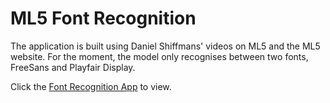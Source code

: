 # ML5 Font Recognition

The application is built using Daniel Shiffmans' videos on ML5 and the ML5 website.
For the moment, the model only recognises between two fonts, FreeSans and Playfair Display.

Click the [Font Recognition App](https://olgatorok.github.io/font-recognition-app/) to view.

